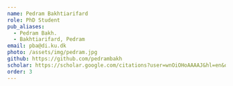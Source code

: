 ```yaml
---
name: Pedram Bakhtiarifard
role: PhD Student
pub_aliases:
  - Pedram Bakh.
  - Bakhtiarifard, Pedram
email: pba@di.ku.dk
photo: /assets/img/pedram.jpg
github: https://github.com/pedrambakh
scholar: https://scholar.google.com/citations?user=wnOiOHoAAAAJ&hl=en&oi=ao
order: 3
---
```


